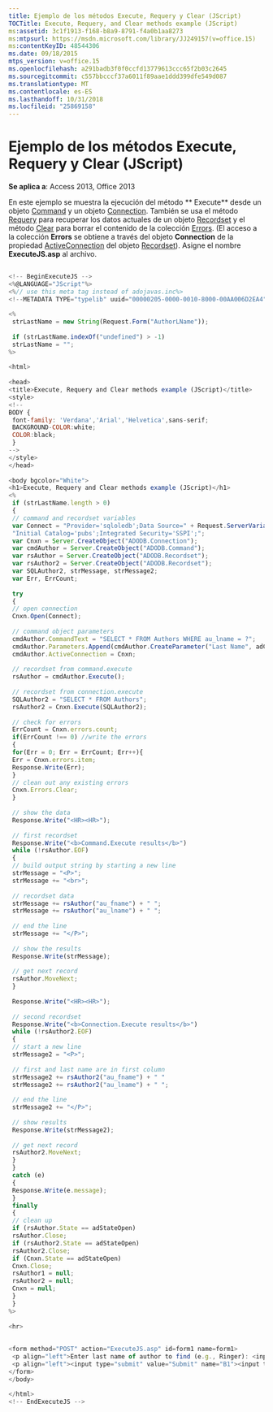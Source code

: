 ```yaml
---
title: Ejemplo de los métodos Execute, Requery y Clear (JScript)
TOCTitle: Execute, Requery, and Clear methods example (JScript)
ms:assetid: 3c1f1913-f168-b8a9-8791-f4a0b1aa8273
ms:mtpsurl: https://msdn.microsoft.com/library/JJ249157(v=office.15)
ms:contentKeyID: 48544306
ms.date: 09/18/2015
mtps_version: v=office.15
ms.openlocfilehash: a291badb3f0f0ccfd13779613ccc65f2b03c2645
ms.sourcegitcommit: c557bbcccf37a6011f89aae1ddd399dfe549d087
ms.translationtype: MT
ms.contentlocale: es-ES
ms.lasthandoff: 10/31/2018
ms.locfileid: "25869158"
---
```

# <a name="execute-requery-and-clear-methods-example-jscript"></a>Ejemplo de los métodos Execute, Requery y Clear (JScript)


**Se aplica a**: Access 2013, Office 2013

En este ejemplo se muestra la ejecución del método ** Execute** desde un objeto [Command](command-object-ado.md) y un objeto [Connection](connection-object-ado.md). También se usa el método [Requery](requery-method-ado.md) para recuperar los datos actuales de un objeto [Recordset](recordset-object-ado.md) y el método [Clear](clear-method-ado.md) para borrar el contenido de la colección [Errors](errors-collection-ado.md). (El acceso a la colección **Errors** se obtiene a través del objeto **Connection** de la propiedad [ActiveConnection](activeconnection-property-ado.md) del objeto [Recordset](recordset-object-ado.md)). Asigne el nombre **ExecuteJS.asp** al archivo.

```javascript 
 
<!-- BeginExecuteJS --> 
<%@LANGUAGE="JScript"%> 
<%// use this meta tag instead of adojavas.inc%> 
<!--METADATA TYPE="typelib" uuid="00000205-0000-0010-8000-00AA006D2EA4" --> 
 
<% 
 strLastName = new String(Request.Form("AuthorLName")); 
 
 if (strLastName.indexOf("undefined") > -1) 
 strLastName = ""; 
%> 
 
<html> 
 
<head> 
<title>Execute, Requery and Clear methods example (JScript)</title> 
<style> 
<!-- 
BODY { 
 font-family: 'Verdana','Arial','Helvetica',sans-serif; 
 BACKGROUND-COLOR:white; 
 COLOR:black; 
 } 
--> 
</style> 
</head> 
 
<body bgcolor="White"> 
<h1>Execute, Requery and Clear methods example (JScript)</h1> 
<% 
 if (strLastName.length > 0) 
 { 
 // command and recordset variables 
 var Connect = "Provider='sqloledb';Data Source=" + Request.ServerVariables("SERVER_NAME") + ";" + 
 "Initial Catalog='pubs';Integrated Security='SSPI';"; 
 var Cnxn = Server.CreateObject("ADODB.Connection"); 
 var cmdAuthor = Server.CreateObject("ADODB.Command"); 
 var rsAuthor = Server.CreateObject("ADODB.Recordset"); 
 var rsAuthor2 = Server.CreateObject("ADODB.Recordset"); 
 var SQLAuthor2, strMessage, strMessage2; 
 var Err, ErrCount; 
 
 try 
 { 
 // open connection 
 Cnxn.Open(Connect); 
 
 // command object parameters 
 cmdAuthor.CommandText = "SELECT * FROM Authors WHERE au_lname = ?"; 
 cmdAuthor.Parameters.Append(cmdAuthor.CreateParameter("Last Name", adChar, adParamInput, 20, strLastName)); 
 cmdAuthor.ActiveConnection = Cnxn; 
 
 // recordset from command.execute 
 rsAuthor = cmdAuthor.Execute(); 
 
 // recordset from connection.execute 
 SQLAuthor2 = "SELECT * FROM Authors"; 
 rsAuthor2 = Cnxn.Execute(SQLAuthor2); 
 
 // check for errors 
 ErrCount = Cnxn.errors.count; 
 if(ErrCount !== 0) //write the errors 
 { 
 for(Err = 0; Err = ErrCount; Err++){ 
 Err = Cnxn.errors.item; 
 Response.Write(Err); 
 } 
 // clean out any existing errors 
 Cnxn.Errors.Clear; 
 } 
 
 // show the data 
 Response.Write("<HR><HR>"); 
 
 // first recordset 
 Response.Write("<b>Command.Execute results</b>") 
 while (!rsAuthor.EOF) 
 { 
 // build output string by starting a new line 
 strMessage = "<P>"; 
 strMessage += "<br>"; 
 
 // recordset data 
 strMessage += rsAuthor("au_fname") + " "; 
 strMessage += rsAuthor("au_lname") + " "; 
 
 // end the line 
 strMessage += "</P>"; 
 
 // show the results 
 Response.Write(strMessage); 
 
 // get next record 
 rsAuthor.MoveNext; 
 } 
 
 Response.Write("<HR><HR>"); 
 
 // second recordset 
 Response.Write("<b>Connection.Execute results</b>") 
 while (!rsAuthor2.EOF) 
 { 
 // start a new line 
 strMessage2 = "<P>"; 
 
 // first and last name are in first column 
 strMessage2 += rsAuthor2("au_fname") + " " 
 strMessage2 += rsAuthor2("au_lname") + " "; 
 
 // end the line 
 strMessage2 += "</P>"; 
 
 // show results 
 Response.Write(strMessage2); 
 
 // get next record 
 rsAuthor2.MoveNext; 
 } 
 } 
 catch (e) 
 { 
 Response.Write(e.message); 
 } 
 finally 
 { 
 // clean up 
 if (rsAuthor.State == adStateOpen) 
 rsAuthor.Close; 
 if (rsAuthor2.State == adStateOpen) 
 rsAuthor2.Close; 
 if (Cnxn.State == adStateOpen) 
 Cnxn.Close; 
 rsAuthor1 = null; 
 rsAuthor2 = null; 
 Cnxn = null; 
 } 
 } 
%> 
 
<hr> 
 
 
<form method="POST" action="ExecuteJS.asp" id=form1 name=form1> 
 <p align="left">Enter last name of author to find (e.g., Ringer): <input type="text" name="AuthorLName" size="40"></p> 
 <p align="left"><input type="submit" value="Submit" name="B1"><input type="reset" value="Reset" name="B2"></p> 
</form> 
</body> 
 
</html> 
<!-- EndExecuteJS --> 
 
```

